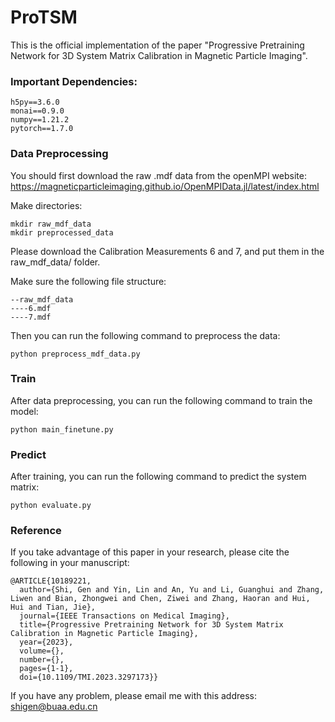 # ProTSM

This is the official implementation of the paper "Progressive  Pretraining Network for 3D System Matrix Calibration in Magnetic Particle Imaging".

### Important Dependencies:
```
h5py==3.6.0
monai==0.9.0
numpy==1.21.2
pytorch==1.7.0
```
### Data Preprocessing

You should first download the raw .mdf data from the openMPI website: https://magneticparticleimaging.github.io/OpenMPIData.jl/latest/index.html

Make directories:
```
mkdir raw_mdf_data
mkdir preprocessed_data
```

Please download the Calibration Measurements 6 and 7, and put them in the raw_mdf_data/ folder.

Make sure the following file structure:
```
--raw_mdf_data
----6.mdf
----7.mdf
```

Then you can run the following command to preprocess the data:
```
python preprocess_mdf_data.py
```

### Train

After data preprocessing, you can run the following command to train the model:
```
python main_finetune.py
```

### Predict
After training, you can run the following command to predict the system matrix:
```
python evaluate.py
```

### Reference
If you take advantage of this paper in your research, please cite the following in your manuscript:

```
@ARTICLE{10189221,
  author={Shi, Gen and Yin, Lin and An, Yu and Li, Guanghui and Zhang, Liwen and Bian, Zhongwei and Chen, Ziwei and Zhang, Haoran and Hui, Hui and Tian, Jie},
  journal={IEEE Transactions on Medical Imaging}, 
  title={Progressive Pretraining Network for 3D System Matrix Calibration in Magnetic Particle Imaging}, 
  year={2023},
  volume={},
  number={},
  pages={1-1},
  doi={10.1109/TMI.2023.3297173}}
```

If you have any problem, please email me with this address: shigen@buaa.edu.cn

